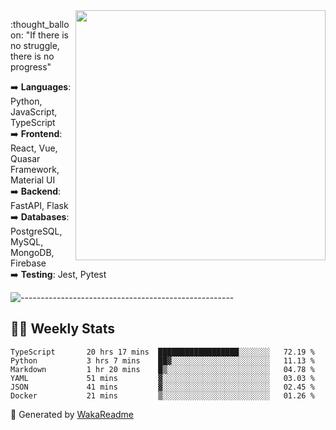 <img src="https://github-readme-stats.vercel.app/api?username=iguit0&show_icons=true&include_all_commits=true&count_private=true&theme=dark" min-width="400px" max-width="400px" width="400px" align="right" />

<p align="left"> 
  :thought_balloon: "If there is no struggle, there is no progress"
</p>

<p align="left">
  ➡️ <strong>Languages</strong>: Python, JavaScript, TypeScript<br>
  ➡️ <strong>Frontend</strong>: React, Vue, Quasar Framework, Material UI<br>
  ➡️ <strong>Backend</strong>: FastAPI, Flask<br>
  ➡️ <strong>Databases</strong>: PostgreSQL, MySQL, MongoDB, Firebase<br>
  ➡️ <strong>Testing</strong>: Jest, Pytest<br>
</p>

![-----------------------------------------------------](https://raw.githubusercontent.com/andreasbm/readme/master/assets/lines/vintage.png)

## :man_technologist: Weekly Stats
<!--START_SECTION:waka-->

```text
TypeScript       20 hrs 17 mins  ██████████████████░░░░░░░   72.19 %
Python           3 hrs 7 mins    ██▓░░░░░░░░░░░░░░░░░░░░░░   11.13 %
Markdown         1 hr 20 mins    █▒░░░░░░░░░░░░░░░░░░░░░░░   04.78 %
YAML             51 mins         ▓░░░░░░░░░░░░░░░░░░░░░░░░   03.03 %
JSON             41 mins         ▓░░░░░░░░░░░░░░░░░░░░░░░░   02.45 %
Docker           21 mins         ▒░░░░░░░░░░░░░░░░░░░░░░░░   01.26 %
```

<!--END_SECTION:waka-->

🚀 Generated by [WakaReadme](https://github.com/athul/waka-readme)
